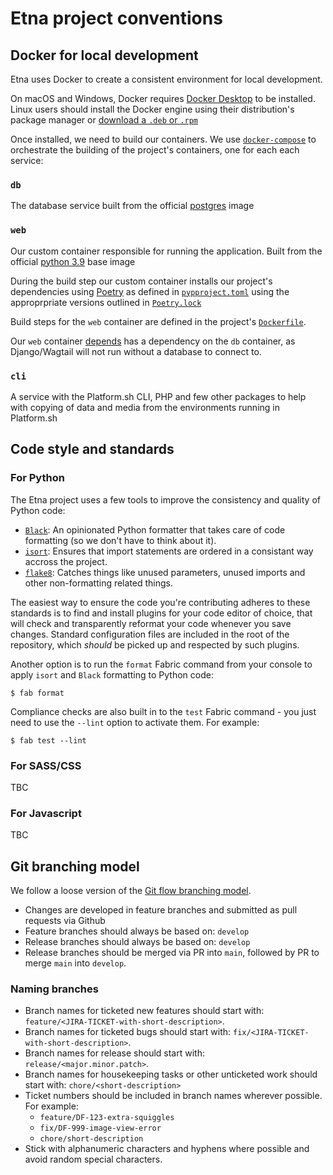 # Etna project conventions

## Docker for local development

Etna uses Docker to create a consistent environment for local development.

On macOS and Windows, Docker requires [Docker
Desktop](https://www.docker.com/products/docker-desktop) to be installed. Linux
users should install the Docker engine using their distribution's package
manager or [download a `.deb` or
`.rpm`](https://docs.docker.com/engine/install/)

Once installed, we need to build our containers. We use
[`docker-compose`](https://docs.docker.com/compose/) to orchestrate the
building of the project's containers, one for each each service:

### `db`

The database service built from the official [postgres](https://hub.docker.com/_/postgres/) image

### `web`

Our custom container responsible for running the application. Built from the
official [python 3.9](https://hub.docker.com/_/python/) base image

During the build step our custom container installs our project's dependencies
using [Poetry](https://python-poetry.org) as defined in
[`pypproject.toml`](pyproject.toml) using the approprpriate versions outlined
in [`Poetry.lock`](Poetry.lock)

Build steps for the `web` container are defined in the project's [`Dockerfile`](Dockerfile).

Our `web` container
[depends](https://docs.docker.com/compose/compose-file/compose-file-v3/#depends_on)
has a dependency on the `db` container, as Django/Wagtail will not run without a database to connect to.

### `cli`

A service with the Platform.sh CLI, PHP and few other packages to help with copying of data and media from the environments running in Platform.sh

## Code style and standards

### For Python

The Etna project uses a few tools to improve the consistency and quality of Python code:

- [``Black``](https://black.readthedocs.io/en/stable/): An opinionated Python formatter that takes care of code formatting (so we don't have to think about it).
- [``isort``](https://pycqa.github.io/isort/): Ensures that import statements are ordered in a consistant way accross the project.
- [``flake8``](https://flake8.pycqa.org/en/stable/): Catches things like unused parameters, unused imports and other non-formatting related things.

The easiest way to ensure the code you're contributing adheres to these standards is to find and install plugins for your code editor of choice, that will check and transparently reformat your code whenever you save changes. Standard configuration files are included in the root of the repository, which *should* be picked up and respected by such plugins.

Another option is to run the `format` Fabric command from your console to apply `isort` and `Black` formatting to Python code:

```console
$ fab format
```

Compliance checks are also built in to the `test` Fabric command - you just need to use the ``--lint`` option to activate them. For example:

```console
$ fab test --lint
```

### For SASS/CSS

TBC

### For Javascript

TBC

## Git branching model

We follow a loose version of the [Git flow branching model](https://nvie.com/posts/a-successful-git-branching-model/).

- Changes are developed in feature branches and submitted as pull requests via Github
- Feature branches should always be based on: `develop`
- Release branches should always be based on: `develop`
- Release branches should be merged via PR into `main`, followed by PR to merge `main` into `develop`.

### Naming branches

- Branch names for ticketed new features should start with: `feature/<JIRA-TICKET-with-short-description>`.
- Branch names for ticketed bugs should start with: `fix/<JIRA-TICKET-with-short-description>`.
- Branch names for release should start with: `release/<major.minor.patch>`.
- Branch names for housekeeping tasks or other unticketed work should start with: `chore/<short-description>`
- Ticket numbers should be included in branch names wherever possible. For example:
  - `feature/DF-123-extra-squiggles`
  - `fix/DF-999-image-view-error`
  - `chore/short-description`
- Stick with alphanumeric characters and hyphens where possible and avoid random special characters.
